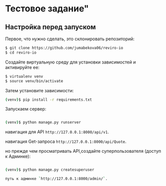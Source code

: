 # Тестовое задание" 

## Настройка перед запуском

Первое, что нужно сделать, это cклонировать репозиторий:
```sh
$ git clone https://github.com/jumabekova06/reviro-io
$ cd reviro-io

```

Создайте виртуальную среду для установки зависимостей и активируйте ее:

```sh
$ virtualenv venv
$ source venv/bin/activate
```

Затем установите зависимости:

```sh
(venv)$ pip install -r requirements.txt
```
Запускаем сервер:
```sh

(venv)$ python manage.py runserver
```
навигация для API `http://127.0.0.1:8000/api/v1`.

навигация Get-запроса `http://127.0.0.1:8000/api/Quote`.

но прежде чем просматривать API,создайте суперпользователя
(доступ к Админке):

```sh

(venv)$ python manage.py createsuperuser

путь к админке `http://127.0.0.1:8000/admin/`.

```


